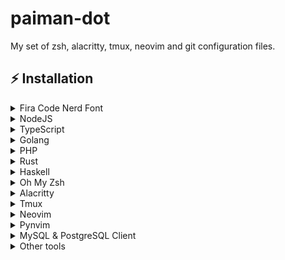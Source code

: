 # paiman-dot
My set of zsh, alacritty, tmux, neovim and git configuration files.


## ⚡️ Installation

<details>
  <summary>Fira Code Nerd Font</summary>

```zsh
cd ~/Library/Fonts && { wget https://github.com/ryanoasis/nerd-fonts/raw/master/patched-fonts/FiraCode/Regular/complete/Fira%20Code%20Regular%20Nerd%20Font%20Complete%20Mono%20Windows%20Compatible.ttf ; cd -; }
```

</details>

<details>
  <summary>NodeJS</summary>


```zsh
curl -o- https://raw.githubusercontent.com/nvm-sh/nvm/v0.38.0/install.sh | bash
```

```zsh
export NVM_DIR="$([ -z "${XDG_CONFIG_HOME-}" ] && printf %s "${HOME}/.nvm" || printf %s "${XDG_CONFIG_HOME}/nvm")"
[ -s "$NVM_DIR/nvm.sh" ] && \. "$NVM_DIR/nvm.sh"
```

```zsh
nvm install node
```

```zsh
nvm install v14.17.4
```

```zsh
nvm install-latest-npm
```


```zsh
npm install --global yarn
```

</details>

<details>
  <summary>TypeScript</summary>

```zsh
npm install -g typescript
```

</details>

<details>
  <summary>Golang</summary>

```zsh
sudo port install go
```

</details>

<details>
  <summary>PHP</summary>

```zsh
sudo port install php80

sudo port install php80-openssl

sudo port install php80-intl

sudo port install php80-mbstring

php80 --version
```

```zsh
curl -sS https://getcomposer.org/installer | php

sudo mv composer.phar /usr/local/bin/composer

composer --version
```

</details>

<details>
  <summary>Rust</summary>

```zsh
curl --proto '=https' --tlsv1.2 -sSf https://sh.rustup.rs | sh
```

</details>

<details>
  <summary>Haskell</summary>

```zsh
sudo port install stack
```

```zsh
stack install ghc-mod hlint hdevtools hfmt
```

```zsh
brew install haskell-language-server

```

</details>

<details>
  <summary>Oh My Zsh</summary>

```zsh
sh -c "$(curl -fsSL https://raw.github.com/ohmyzsh/ohmyzsh/master/tools/install.sh)"
```

```zsh
git clone https://github.com/zsh-users/zsh-autosuggestions ${ZSH_CUSTOM:-~/.oh-my-zsh/custom}/plugins/zsh-autosuggestions
```


```zsh
git clone https://github.com/zsh-users/zsh-syntax-highlighting.git ${ZSH_CUSTOM:-~/.oh-my-zsh/custom}/plugins/zsh-syntax-highlighting
```


```zsh
git clone https://github.com/zsh-users/zsh-completions ${ZSH_CUSTOM:=~/.oh-my-zsh/custom}/plugins/zsh-completions
```


```zsh
cd ~/.oh-my-zsh/themes && { wget https://raw.githubusercontent.com/halfo/lambda-mod-zsh-theme/master/lambda-mod.zsh-theme ; cd -; }
```

</details>

<details>
  <summary>Alacritty</summary>

```zsh
sudo port install alacritty
```

</details>

<details>
  <summary>Tmux</summary>

```zsh
sudo port install tmux
```

</details>

<details>
  <summary>Neovim</summary>

```zsh
cd /Applications && { wget https://github.com/neovim/neovim/releases/download/v0.5.0/nvim-macos.tar.gz ; cd -; } && tar xzvf /Applications/nvim-macos.tar.gz && ln -s /Applications/nvim-osx64/bin/nvim /usr/local/bin/nvim

```


```zsh
sh -c 'curl -fLo "${XDG_DATA_HOME:-$HOME/.local/share}"/nvim/site/autoload/plug.vim --create-dirs \
       https://raw.githubusercontent.com/junegunn/vim-plug/master/plug.vim'
```

</details>

<details>
  <summary>Pynvim</summary>

```zsh
python3 -m pip install --user --upgrade pip

python3 -m pip install --user --upgrade pynvim
```

</details>

<details>
  <summary>MySQL & PostgreSQL Client</summary>

```zsh
brew install mysql-client
```


```zsh
brew install libpq  

brew link --force libpq
```

</details>

<details>
  <summary>Other tools</summary>

```zsh
sudo port install exa
```


```zsh
sudo port install yank
```


```zsh
sudo port install fzf
```


```zsh
sudo port install fd
```


```zsh
sudo port install ripgrep
```


```zsh
sudo port install glow
```


```zsh
sudo port install wtfutil
```


```zsh
sudo port install lazydocker
```


```zsh
sudo port install httpie
```


```zsh
sudo port install calc
```

```zsh
sudo port install git-delta
```

</details>
